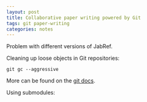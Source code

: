 ```yaml
---
layout: post
title: Collaborative paper writing powered by Git
tags: git paper-writing
categories: notes
---
```


Problem with different versions of JabRef.

Cleaning up loose objects in Git repositories:
```
git gc --aggressive
```
More can be found on the [git docs](https://git-scm.com/docs/git-gc).

Using submodules:

